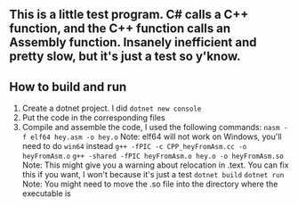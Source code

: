 This is a little test program. C# calls a C++ function, and the C++ function calls an Assembly function. Insanely inefficient and pretty slow, but it's just a test so y'know.
---
## How to build and run

1. Create a dotnet project. I did `dotnet new console`
2. Put the code in the corresponding files
3. Compile and assemble the code, I used the following commands:
 `nasm -f elf64 hey.asm -o hey.o` Note: elf64 will not work on Windows, you'll need to do `win64` instead
 `g++ -fPIC -c CPP_heyFromAsm.cc -o heyFromAsm.o`
 `g++ -shared -fPIC heyFromAsm.o hey.o -o heyFromAsm.so` Note: This might give you a warning about relocation in .text. You can fix this if you want, I won't because it's just a test
 `dotnet build`
 `dotnet run` Note: You might need to move the .so file into the directory where the executable is

